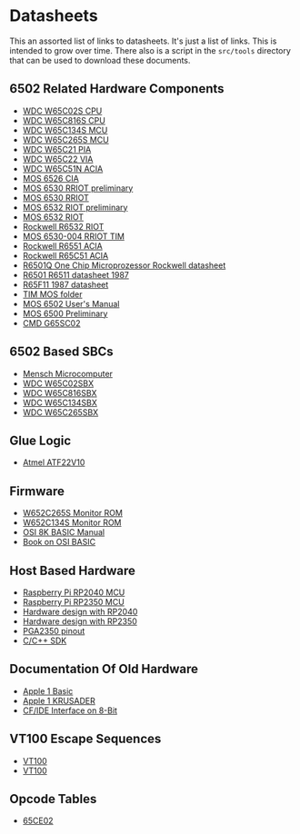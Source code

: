 Datasheets
==========

This an assorted list of links to datasheets. It's just a list of links.
This is intended to grow over time. There also is a script in the `src/tools`
directory that can be used to download these documents.

6502 Related Hardware Components
--------------------------------
* [WDC W65C02S CPU](https://www.westerndesigncenter.com/wdc/documentation/w65c02s.pdf)
* [WDC W65C816S CPU](https://www.westerndesigncenter.com/wdc/documentation/w65c816s.pdf)
* [WDC W65C134S MCU](https://www.westerndesigncenter.com/wdc/documentation/w65c134s.pdf)
* [WDC W65C265S MCU](https://www.westerndesigncenter.com/wdc/documentation/w65c265s.pdf)
* [WDC W65C21 PIA](https://www.westerndesigncenter.com/wdc/documentation/w65c21.pdf)
* [WDC W65C22 VIA](https://www.westerndesigncenter.com/wdc/documentation/w65c22.pdf)
* [WDC W65C51N ACIA](https://www.westerndesigncenter.com/wdc/documentation/w65c51n.pdf)
* [MOS 6526 CIA](https://archive.org/download/mos_6526_cia_recreated/mos_6526_cia_recreated.pdf)
* [MOS 6530 RRIOT preliminary](http://www.6502.org/documents/datasheets/mos/mos_6530_rriot_preliminary_aug_1975.pdf)
* [MOS 6530 RRIOT](http://www.6502.org/documents/datasheets/mos/mos_6530_rriot.pdf)
* [MOS 6532 RIOT preliminary](http://www.6502.org/documents/datasheets/mos/mos_6532_riot_preliminary_feb_1977.pdf)
* [MOS 6532 RIOT](http://www.6502.org/documents/datasheets/mos/mos_6532_riot.pdf)
* [Rockwell R6532 RIOT](https://z3d9b7u8.stackpathcdn.com/pdf-down/R/6/5/R6532_Rockwell.pdf)
* [MOS 6530-004 RRIOT TIM](http://retro.hansotten.nl/uploads/6502files/mostim1976.pdf)
* [Rockwell R6551 ACIA](https://z3d9b7u8.stackpathcdn.com/pdf-down/R/6/5/R6551_Rockwell.pdf)
* [Rockwell R65C51 ACIA](https://z3d9b7u8.stackpathcdn.com/pdf-down/R/6/5/R65C51_ETC.pdf)
* [R6501Q One Chip Microprozessor Rockwell datasheet](http://retro.hansotten.nl/uploads/rockwellforth/R6501Q%20One%20Chip%20Microprozessor%20Rockwell.pdf)
* [R6501 R6511 datasheet 1987](http://retro.hansotten.nl/uploads/rockwellforth/r6501%20R6511datasheet%201987.pdf)
* [R65F11 1987 datasheet](http://retro.hansotten.nl/uploads/rockwellforth/R65F11%201987%20datasheet%20.pdf)
* [TIM MOS folder](http://retro.hansotten.nl/uploads/6502files/tim%20mos%20folder.pdf)
* [MOS 6502 User's Manual](https://archive.org/download/6502um/6502UsersManual.pdf)
* [MOS 6500 Preliminary](http://www.6502.org/documents/datasheets/mos/mos_6500_mpu_preliminary_may_1976.pdf)
* [CMD G65SC02](https://www.datasheetspdf.com/pdf-down/G/6/5/G65SC02_CaliforniaMicroDevicesCorp.pdf)

6502 Based SBCs
---------------
* [Mensch Microcomputer](http://www.westerndesigncenter.com/wdc/documentation/W65C265QBX.pdf)
* [WDC W65C02SBX](http://www.westerndesigncenter.com/wdc/documentation/W65C02SXB.pdf)
* [WDC W65C816SBX](http://www.westerndesigncenter.com/wdc/documentation/W65C816SXB.pdf)
* [WDC W65C134SBX](http://www.westerndesigncenter.com/wdc/documentation/W65C134SXB.pdf)
* [WDC W65C265SBX](http://www.westerndesigncenter.com/wdc/documentation/W65C265SXB.pdf)

Glue Logic
----------
* [Atmel ATF22V10](http://www.atmel.com/Images/doc0735.pdf)

Firmware
--------
* [W652C265S Monitor ROM](https://www.westerndesigncenter.com/wdc/documentation/265monrom.pdf)
* [W652C134S Monitor ROM](https://www.westerndesigncenter.com/wdc/documentation/134monrom.pdf)
* [OSI 8K BASIC Manual](https://osiweb.org/manuals/OSI_8K_Basic_in_ROM.pdf)
* [Book on OSI BASIC](https://osiweb.org/books/OSI_Basic_In_Rom.PDF)

Host Based Hardware
-------------------
* [Raspberry Pi RP2040 MCU](https://datasheets.raspberrypi.com/rp2040/rp2040-datasheet.pdf)
* [Raspberry Pi RP2350 MCU](https://datasheets.raspberrypi.com/rp2350/rp2350-datasheet.pdf)
* [Hardware design with RP2040](https://datasheets.raspberrypi.com/rp2040/hardware-design-with-rp2040.pdf)
* [Hardware design with RP2350](https://datasheets.raspberrypi.com/rp2350/hardware-design-with-rp2350.pdf)
* [PGA2350 pinout](https://cdn.shopify.com/s/files/1/0174/1800/files/pga2350_pinout_diagram.png)
* [C/C++ SDK](https://datasheets.raspberrypi.com/pico/raspberry-pi-pico-c-sdk.pdf)

Documentation Of Old Hardware
-----------------------------
* [Apple 1 Basic](https://archive.org/download/apple1_basic_manual/apple1_basic_manual_text.pdf)
* [Apple 1 KRUSADER](https://raw.githubusercontent.com/st3fan/krusader/master/krusader13.pdf)
* [CF/IDE Interface on 8-Bit](https://www.waveguide.se/?article=8-bit-compact-flash-interface)

VT100 Escape Sequences
----------------------
* [VT100](https://www2.ccs.neu.edu/research/gpc/VonaUtils/vona/terminal/vtansi.htm)
* [VT100](https://github.com/0x5c/VT100-Examples/raw/master/vt_seq.md)

Opcode Tables
-------------
* [65CE02](http://www.pastraiser.com/cpu/65CE02/65CE02_opcodes.html)
